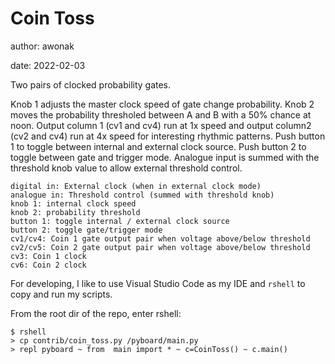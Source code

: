 # Coin Toss

author: awonak

date: 2022-02-03

Two pairs of clocked probability gates.

Knob 1 adjusts the master clock speed of gate change probability. Knob 2 moves
the probability thresholed between A and B with a 50% chance at noon. Output 
column 1 (cv1 and cv4) run at 1x speed and output column2 (cv2 and cv4) run at
4x speed for interesting rhythmic patterns. Push button 1 to toggle between
internal and external clock source. Push button 2 to toggle between gate and
trigger mode. Analogue input is summed with the threshold knob value to allow
external threshold control.

    digital in: External clock (when in external clock mode)
    analogue in: Threshold control (summed with threshold knob)
    knob 1: internal clock speed
    knob 2: probability threshold
    button 1: toggle internal / external clock source
    button 2: toggle gate/trigger mode
    cv1/cv4: Coin 1 gate output pair when voltage above/below threshold
    cv2/cv5: Coin 2 gate output pair when voltage above/below threshold
    cv3: Coin 1 clock
    cv6: Coin 2 clock

For developing, I like to use Visual Studio Code as my IDE and `rshell` to copy
and run my scripts.

From the root dir of the repo, enter rshell:

    $ rshell
    > cp contrib/coin_toss.py /pyboard/main.py
    > repl pyboard ~ from  main import * ~ c=CoinToss() ~ c.main()
